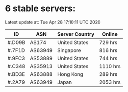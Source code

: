 # 6 stable servers:

Latest update at: Tue Apr 28 17:10:11 UTC 2020

| ID | ASN | Server Country | Online |
| -- | --- | -------------- | ------ |
| #.D09B | AS174 | United States | 729 hrs |
| #.7F1D | AS63949 | Singapore | 816 hrs |
| #.9FC3 | AS53889 | United States | 744 hrs |
| #.C348 | AS35913 | United States | 1110 hrs |
| #.BD3E | AS63888 | Hong Kong | 289 hrs |
| #.2A79 | AS63949 | Japan | 2053 hrs |


